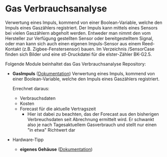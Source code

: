 # Gas Verbrauchsanalyse

Verwertung eines Impuls, kommend von einer Boolean-Variable, welche den Impuls eines Gaszählers registriert. Der Impuls kann mittels eines Sensors bei vielen Gaszählern abgeholt werden. Entweder man nimmt den vom Hersteller zur Verfügung gestellten Sensor oder bereitgestelltem Signal, oder man kann sich auch einen eigenen Impuls-Sensor aus einem Reed-Kontakt (z.B. Zigbee-Fenstersensor) bauen.
Im Verzeichnis /SensorCase finden sich Bilder und eine stl-Druckdatei für die elster-Zähler BK-G2.5.

Folgende Module beinhaltet das Gas Verbrauchsanalyse Repository:

- __GasImpuls__ ([Dokumentation](GasImpuls))
	Verwertung eines Impuls, kommend von einer Boolean-Variable, welche den Impuls eines Gaszählers registriert.

	Errechnet daraus:
	- Verbrauchsdaten
	- Kosten
	- Forecast für die aktuelle Vertragszeit
		- Hier ist dabei zu beachten, das der Forecast aus den bisherigen Verbreuchsdaten seit Abrechnung ermittelt wird. Er schwankt also je nach Tagesaktuellem Gasverbrauch und stellt nur einen "in etwa" Richtwert dar

- Hardware-Tipp

	- __eigenes Gehäuse__ ([Dokumentation](SensorCase))
